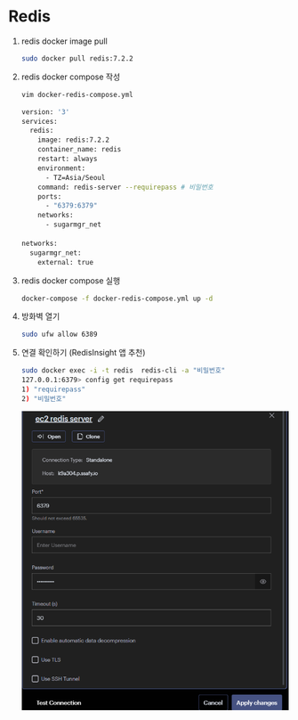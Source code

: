 # Redis

1. redis docker image pull
    
    ```bash
    sudo docker pull redis:7.2.2
    ```
    
2. redis docker compose 작성
    
    ```bash
    vim docker-redis-compose.yml
    ```
    
    ```bash
    version: '3'
    services:
      redis:
        image: redis:7.2.2
        container_name: redis
        restart: always
        environment:
          - TZ=Asia/Seoul
        command: redis-server --requirepass # 비밀번호
        ports:
          - "6379:6379"
        networks:
          - sugarmgr_net
    
    networks:
      sugarmgr_net:
        external: true
    ```
    
3. redis docker compose 실행
    
    ```bash
    docker-compose -f docker-redis-compose.yml up -d
    ```
    
4. 방화벽 열기
    
    ```bash
    sudo ufw allow 6389
    ```
    
5. 연결 확인하기 (RedisInsight 앱 추천)
    
    ```bash
    sudo docker exec -i -t redis  redis-cli -a "비밀번호"
    127.0.0.1:6379> config get requirepass
    1) "requirepass"
    2) "비밀번호"
    ```
    
    ![Untitled](Redis%2096641dd9778f463b8c368dafbbdfc676/Untitled.png)